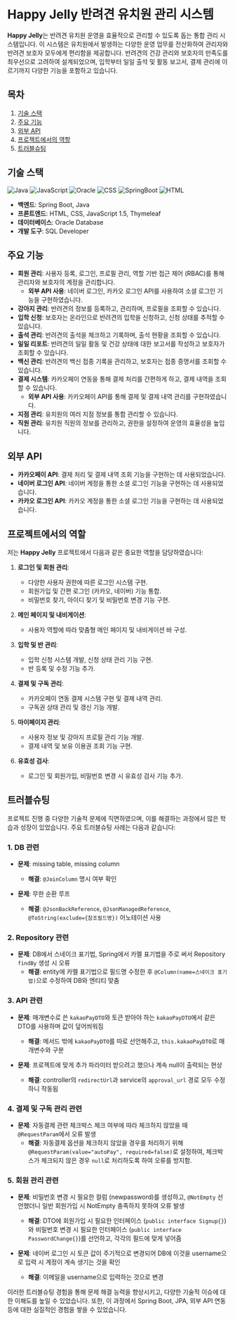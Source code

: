 # Happy Jelly 반려견 유치원 관리 시스템

**Happy Jelly**는 반려견 유치원 운영을 효율적으로 관리할 수 있도록 돕는 통합 관리 시스템입니다. 이 시스템은 유치원에서 발생하는 다양한 운영 업무를 전산화하여 관리자와 반려견 보호자 모두에게 편리함을 제공합니다. 반려견의 건강 관리와 보호자의 만족도를 최우선으로 고려하여 설계되었으며, 입학부터 일일 출석 및 활동 보고서, 결제 관리에 이르기까지 다양한 기능을 포함하고 있습니다.

## 목차

1. [기술 스택](#기술-스택)
2. [주요 기능](#주요-기능)
3. [외부 API](#외부-api)
4. [프로젝트에서의 역할](#프로젝트에서의-역할)
5. [트러블슈팅](#트러블슈팅)

## 기술 스택

<div>
    <img src="https://img.shields.io/badge/Java-21.0.3-red.svg" alt="Java">
    <img src="https://img.shields.io/badge/JavaScript-1.5-yellow.svg" alt="JavaScript">  
    <img src="https://img.shields.io/badge/Oracle-19c-green.svg" alt="Oracle">  
    <img src="https://img.shields.io/badge/CSS-3-blue.svg" alt="CSS">
    <img src="https://img.shields.io/badge/SpringBoot-3.2.5-purple.svg" alt="SpringBoot">
    <img src="https://img.shields.io/badge/HTML5-gray.svg" alt="HTML">
</div>

- **백엔드**: Spring Boot, Java
- **프론트엔드**: HTML, CSS, JavaScript 1.5, Thymeleaf
- **데이터베이스**: Oracle Database
- **개발 도구**: SQL Developer

## 주요 기능

- **회원 관리**: 사용자 등록, 로그인, 프로필 관리, 역할 기반 접근 제어 (RBAC)를 통해 관리자와 보호자의 계정을 관리합니다.
  - **외부 API 사용**: 네이버 로그인, 카카오 로그인 API를 사용하여 소셜 로그인 기능을 구현하였습니다.
- **강아지 관리**: 반려견의 정보를 등록하고, 관리하며, 프로필을 조회할 수 있습니다.
- **입학 신청**: 보호자는 온라인으로 반려견의 입학을 신청하고, 신청 상태를 추적할 수 있습니다.
- **출석 관리**: 반려견의 출석을 체크하고 기록하며, 출석 현황을 조회할 수 있습니다.
- **일일 리포트**: 반려견의 일일 활동 및 건강 상태에 대한 보고서를 작성하고 보호자가 조회할 수 있습니다.
- **백신 관리**: 반려견의 백신 접종 기록을 관리하고, 보호자는 접종 증명서를 조회할 수 있습니다.
- **결제 시스템**: 카카오페이 연동을 통해 결제 처리를 간편하게 하고, 결제 내역을 조회할 수 있습니다.
  - **외부 API 사용**: 카카오페이 API를 통해 결제 및 결제 내역 관리를 구현하였습니다.
- **지점 관리**: 유치원의 여러 지점 정보를 통합 관리할 수 있습니다.
- **직원 관리**: 유치원 직원의 정보를 관리하고, 권한을 설정하여 운영의 효율성을 높입니다.

## 외부 API

- **카카오페이 API**: 결제 처리 및 결제 내역 조회 기능을 구현하는 데 사용되었습니다.
- **네이버 로그인 API**: 네이버 계정을 통한 소셜 로그인 기능을 구현하는 데 사용되었습니다.
- **카카오 로그인 API**: 카카오 계정을 통한 소셜 로그인 기능을 구현하는 데 사용되었습니다.

## 프로젝트에서의 역할

저는 **Happy Jelly** 프로젝트에서 다음과 같은 중요한 역할을 담당하였습니다:

1. **로그인 및 회원 관리**:
   - 다양한 사용자 권한에 따른 로그인 시스템 구현.
   - 회원가입 및 간편 로그인 (카카오, 네이버) 기능 통합.
   - 비밀번호 찾기, 아이디 찾기 및 비밀번호 변경 기능 구현.

2. **메인 페이지 및 내비게이션**:
   - 사용자 역할에 따라 맞춤형 메인 페이지 및 내비게이션 바 구성.

3. **입학 및 반 관리**:
   - 입학 신청 시스템 개발, 신청 상태 관리 기능 구현.
   - 반 등록 및 수정 기능 추가.

4. **결제 및 구독 관리**:
   - 카카오페이 연동 결제 시스템 구현 및 결제 내역 관리.
   - 구독권 상태 관리 및 갱신 기능 개발.

5. **마이페이지 관리**:
   - 사용자 정보 및 강아지 프로필 관리 기능 개발.
   - 결제 내역 및 보유 이용권 조회 기능 구현.

6. **유효성 검사**:
   - 로그인 및 회원가입, 비밀번호 변경 시 유효성 검사 기능 추가.

## 트러블슈팅

프로젝트 진행 중 다양한 기술적 문제에 직면하였으며, 이를 해결하는 과정에서 많은 학습과 성장이 있었습니다. 주요 트러블슈팅 사례는 다음과 같습니다:

### 1. DB 관련

- **문제**: missing table, missing column
  - **해결**: `@JoinColumn` 명시 여부 확인

- **문제**: 무한 순환 루프
  - **해결**: `@JsonBackReference`, `@JsonManagedReference`, `@ToString(exclude={참조필드명})` 어노테이션 사용

### 2. Repository 관련

- **문제**: DB에서 스네이크 표기법, Spring에서 카멜 표기법을 주로 써서 Repository `findBy` 생성 시 오류
  - **해결**: entity에 카멜 표기법으로 필드명 수정한 후 `@Column(name=스네이크 표기법)`으로 수정하여 DB와 엔티티 맞춤

### 3. API 관련

- **문제**: 매개변수로 쓴 `kakaoPayDTO`와 토큰 받아야 하는 `kakaoPayDTO`에서 같은 DTO를 사용하며 값이 덮어씌워짐
  - **해결**: 메서드 밖에 `kakaoPayDTO`를 따로 선언해주고, `this.kakaoPayDTO`로 매개변수와 구분

- **문제**: 프로젝트에 맞게 추가 파라미터 받으려고 했으나 계속 null이 출력되는 현상
  - **해결**: controller의 `redirectUrl`과 service의 `approval_url` 경로 모두 수정하니 작동됨

### 4. 결제 및 구독 관리 관련

- **문제**: 자동결제 관련 체크박스 체크 여부에 따라 체크하지 않았을 때 `@RequestParam`에서 오류 발생
  - **해결**: 자동결제 옵션을 체크하지 않았을 경우를 처리하기 위해 `@RequestParam(value="autoPay", required=false)`로 설정하여, 체크박스가 체크되지 않은 경우 `null`로 처리하도록 하여 오류를 방지함.

### 5. 회원 관리 관련

- **문제**: 비밀번호 변경 시 필요한 컬럼 (newpassword)를 생성하고, `@NotEmpty` 선언했더니 일반 회원가입 시 NotEmpty 충족하지 못하여 오류 발생
  - **해결**: DTO에 회원가입 시 필요한 인터페이스 (`public interface Signup{}`)와 비밀번호 변경 시 필요한 인터페이스 (`public interface PasswordChange{}`)를 선언하고, 각각의 필드에 맞게 넣어줌

- **문제**: 네이버 로그인 시 토큰 값이 주기적으로 변경되어 DB에 이것을 username으로 입력 시 계정이 계속 생기는 것을 확인
  - **해결**: 이메일을 username으로 입력하는 것으로 변경

이러한 트러블슈팅 경험을 통해 문제 해결 능력을 향상시키고, 다양한 기술적 이슈에 대한 이해도를 높일 수 있었습니다. 또한, 이 과정에서 Spring Boot, JPA, 외부 API 연동 등에 대한 실질적인 경험을 쌓을 수 있었습니다.
